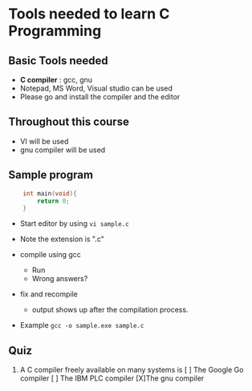 # Tools needed to learn C Programming 


## Basic Tools needed 
- **C compiler** : gcc, gnu
- Notepad, MS Word, Visual studio can be used 
- Please go and install the compiler and the editor

## Throughout this course
- VI will be used 
- gnu compiler will be used 


## Sample program 
```c
    int main(void){
        return 0;
    }
```

- Start editor by using `vi sample.c`
- Note the extension is ".c"

- compile using gcc 
    - Run
    - Wrong answers?

- fix and recompile 
    - output shows up after the compilation process.

- Example
    `gcc -o sample.exe sample.c`



## Quiz 
1. A C compiler freely available on many systems is 
    [ ]  The Google Go compiler 
    [ ]  The IBM PLC compiler
    [X]The gnu compiler